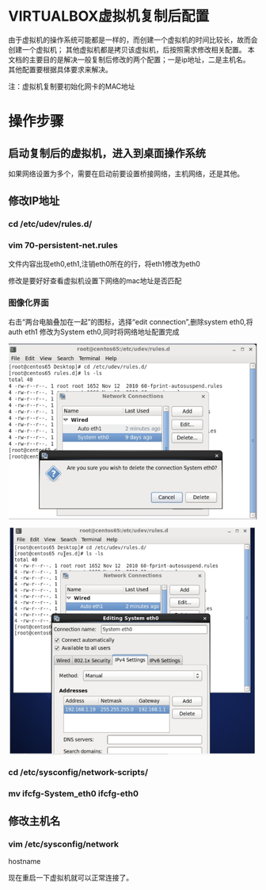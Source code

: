﻿VIRTUALBOX虚拟机复制后配置
========
由于虚拟机的操作系统可能都是一样的，而创建一个虚拟机的时间比较长，故而会创建一个虚拟机；
其他虚拟机都是拷贝该虚拟机，后按照需求修改相关配置。
本文档的主要目的是解决一般复制后修改的两个配置；一是ip地址，二是主机名。
其他配置要根据具体要求来解决。

注：虚拟机复制要初始化网卡的MAC地址

# 操作步骤

## 启动复制后的虚拟机，进入到桌面操作系统

如果网络设置为多个，需要在启动前要设置桥接网络，主机网络，还是其他。

## 修改IP地址

### cd /etc/udev/rules.d/

### vim 70-persistent-net.rules

文件内容出现eth0,eth1,注销eth0所在的行，将eth1修改为eth0

修改是要好好查看虚拟机设置下网络的mac地址是否匹配

### 图像化界面

右击“两台电脑叠加在一起”的图标，选择“edit connection”,删除system eth0,将auth eth1 修改为System eth0,同时将网络地址配置完成

![](resource/2017-07-19_131431.png)

![](resource/2017-07-19_131456.png)

### cd /etc/sysconfig/network-scripts/

### mv ifcfg-System_eth0 ifcfg-eth0

## 修改主机名

### vim /etc/sysconfig/network
hostname

现在重启一下虚拟机就可以正常连接了。

